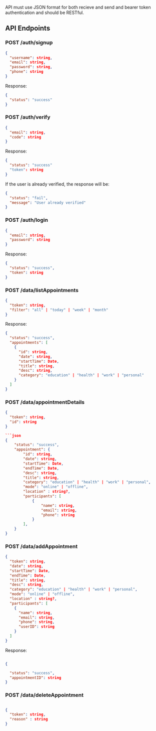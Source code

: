 API must use JSON format for both recieve and send and bearer token authentication and should be RESTful.

## API Endpoints

### POST /auth/signup

```json
{
  "username": string,
  "email": string,
  "password": string,
  "phone": string
}
```

Response:

```json
{
  "status": "success"
}
```

### POST /auth/verify

```json
{
  "email": string,
  "code": string
}
```

Response:

```json
{
  "status": "success"
  "token": string
}
```

If the user is already verified, the response will be:

```json
{
  "status": "fail",
  "message": "User already verified"
}
```

### POST /auth/login

```json
{
  "email": string,
  "password": string
}
```

Response:

```json
{
  "status": "success",
  "token": string
}
```

### POST /data/listAppointments

```json
{
  "token": string,
  "filter": "all" | "today" | "week" | "month"
}
```

Response:

```json
{
  "status": "success",
  "appointments": [
    {
      "id": string,
      "date": string,
      "startTime": Date,
      "title": string,
      "desc": string,
      "category": "education" | "health" | "work" | "personal"
    }
  ]
}
```

### POST /data/appointmentDetails

```json
{
  "token": string,
  "id": string
}

```json
{
    "status": "success",
    "appointment": {
        "id": string,
        "date": string,
        "startTime": Date,
        "endTime": Date,
        "desc": string,
        "title": string,
        "category": "education" | "health" | "work" | "personal",
        "mode": "online" | "offline",
        "location" : string?,
        "participants": [
            {
                "name": string,
                "email": string,
                "phone": string
            }
        ],
    }
}
```

### POST /data/addAppointment

```json
{
  "token": string,
  "date": string,
  "startTime": Date,
  "endTime": Date,
  "title": string,
  "desc": string,
  "category": "education" | "health" | "work" | "personal",
  "mode": "online" | "offline",
  "location" : string?,
  "participants": [
    {
      "name": string,
      "email": string,
      "phone": string,
      "userID": string
    }
  ]
}
```

Response:

```json

{

  "status": "success",
  "appointmentID": string
}

```

### POST /data/deleteAppointment

```json

{
  "token": string,
  "reason" : string
}

```

